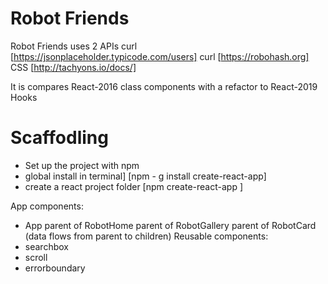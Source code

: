 # Robot Friends

Robot Friends uses 2 APIs
curl [https://jsonplaceholder.typicode.com/users]
curl [https://robohash.org]
CSS
[http://tachyons.io/docs/]

It is compares React-2016 class components with a refactor to React-2019 Hooks

# Scaffodling

- Set up the project with npm
- global install in terminal] [npm - g install create-react-app]
- create a react project folder [npm create-react-app <projectname>]

App components:

- App parent of RobotHome parent of RobotGallery parent of RobotCard (data flows from parent to children)
  Reusable components:
- searchbox
- scroll
- errorboundary
